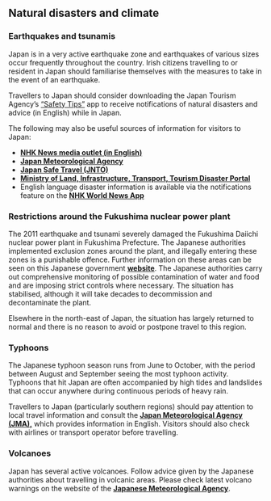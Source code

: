 ## Natural disasters and climate

### **Earthquakes and tsunamis**

Japan is in a very active earthquake zone and earthquakes of various sizes occur frequently throughout the country. Irish citizens travelling to or resident in Japan should familiarise themselves with the measures to take in the event of an earthquake.

Travellers to Japan should consider downloading the Japan Tourism Agency’s [“Safety Tips”](https://www.jnto.go.jp/safety-tips/eng/app.html) app to receive notifications of natural disasters and advice (in English) while in Japan.

The following may also be useful sources of information for visitors to Japan:

* [**NHK News media outlet (in English)**](https://www3.nhk.or.jp/nhkworld/en/news/)
* [**Japan Meteorological Agency**](http://www.jma.go.jp/jma/indexe.html)
* [**Japan Safe Travel (JNTO)**](https://twitter.com/japansafetravel?lang=en)
* [**Ministry of Land, Infrastructure, Transport, Tourism Disaster Portal**](http://www.mlit.go.jp/river/bousai/olympic/en/index.html)
* English language disaster information is available via the notifications feature on the [**NHK World News App**](https://www3.nhk.or.jp/nhkworld/en/app/)

### **Restrictions around the Fukushima nuclear power plant**

The 2011 earthquake and tsunami severely damaged the Fukushima Daiichi nuclear power plant in Fukushima Prefecture. The Japanese authorities implemented exclusion zones around the plant, and illegally entering these zones is a punishable offence. Further information on these areas can be seen on this Japanese government [**website**](http://www.meti.go.jp/english/earthquake/nuclear/roadmap/). The Japanese authorities carry out comprehensive monitoring of possible contamination of water and food and are imposing strict controls where necessary. The situation has stabilised, although it will take decades to decommission and decontaminate the plant.

Elsewhere in the north-east of Japan, the situation has largely returned to normal and there is no reason to avoid or postpone travel to this region.

### **Typhoons**

The Japanese typhoon season runs from June to October, with the period between August and September seeing the most typhoon activity. Typhoons that hit Japan are often accompanied by high tides and landslides that can occur anywhere during continuous periods of heavy rain.

Travellers to Japan (particularly southern regions) should pay attention to local travel information and consult the [**Japan Meteorological Agency (JMA),**](http://www.jma.go.jp/en/typh/) which provides information in English. Visitors should also check with airlines or transport operator before travelling.

### **Volcanoes**

Japan has several active volcanoes. Follow advice given by the Japanese authorities about travelling in volcanic areas. Please check latest volcano warnings on the website of the [**Japanese Meteorological Agency**](http://www.jma.go.jp/en/volcano/).